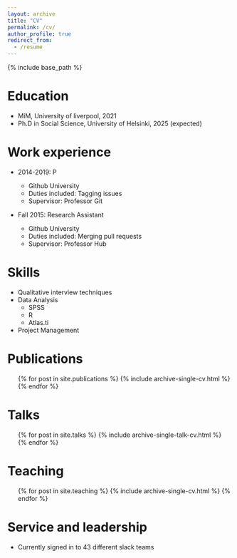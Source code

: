 ```yaml
---
layout: archive
title: "CV"
permalink: /cv/
author_profile: true
redirect_from:
  - /resume
---
```


{% include base_path %}

Education
======
* MiM, University of liverpool, 2021
* Ph.D in Social Science, University of Helsinki, 2025 (expected)

Work experience
======
* 2014-2019: P
  * Github University
  * Duties included: Tagging issues
  * Supervisor: Professor Git

* Fall 2015: Research Assistant
  * Github University
  * Duties included: Merging pull requests
  * Supervisor: Professor Hub
  
Skills
======
* Qualitative interview techniques
* Data Analysis
  * SPSS
  * R
  * Atlas.ti
* Project Management

Publications
======
  <ul>{% for post in site.publications %}
    {% include archive-single-cv.html %}
  {% endfor %}</ul>
  
Talks
======
  <ul>{% for post in site.talks %}
    {% include archive-single-talk-cv.html %}
  {% endfor %}</ul>
  
Teaching
======
  <ul>{% for post in site.teaching %}
    {% include archive-single-cv.html %}
  {% endfor %}</ul>
  
Service and leadership
======
* Currently signed in to 43 different slack teams
